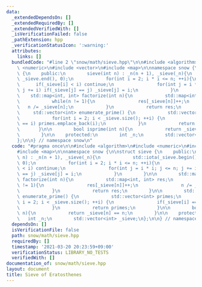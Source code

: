 ```yaml
---
data:
  _extendedDependsOn: []
  _extendedRequiredBy: []
  _extendedVerifiedWith: []
  _isVerificationFailed: false
  _pathExtension: hpp
  _verificationStatusIcon: ':warning:'
  attributes:
    links: []
  bundledCode: "#line 2 \"snow/math/sieve.hpp\"\n\n#include <algorithm>\n#include\
    \ <numeric>\n#include <vector>\n#include <map>\n\nnamespace snow {\n\nstruct sieve\
    \ {\n    public:\n        sieve(int n) : _n(n + 1), _sieve(_n){\n            std::iota(_sieve.begin(),\
    \ _sieve.end(), 0);\n            for(int i = 2; i * i <= n; ++i){\n          \
    \      if(_sieve[i] < i) continue;\n                for(int j = i * i; j <= n;\
    \ j += i) if(_sieve[j] == j) _sieve[j] = i;\n            }\n        }\n\n    \
    \    std::map<int, int> factorize(int n){\n            std::map<int, int> res;\n\
    \            while(n != 1){\n                res[_sieve[n]]++;\n             \
    \   n /= _sieve[n];\n            }\n            return res;\n        }\n\n   \
    \     std::vector<int> enumerate_prime() {\n            std::vector<int> primes;\n\
    \            for(int i = 2; i < _sieve.size(); ++i) {\n                if(_sieve[i]\
    \ == i) primes.emplace_back(i);\n            }\n            return primes;\n \
    \       }\n\n        bool isprime(int n){\n            return _sieve[n] == n;\n\
    \        }\n\n    protected:\n        int _n;\n        std::vector<int> _sieve;\n\
    };\n\n} // namespace snow\n"
  code: "#pragma once\n\n#include <algorithm>\n#include <numeric>\n#include <vector>\n\
    #include <map>\n\nnamespace snow {\n\nstruct sieve {\n    public:\n        sieve(int\
    \ n) : _n(n + 1), _sieve(_n){\n            std::iota(_sieve.begin(), _sieve.end(),\
    \ 0);\n            for(int i = 2; i * i <= n; ++i){\n                if(_sieve[i]\
    \ < i) continue;\n                for(int j = i * i; j <= n; j += i) if(_sieve[j]\
    \ == j) _sieve[j] = i;\n            }\n        }\n\n        std::map<int, int>\
    \ factorize(int n){\n            std::map<int, int> res;\n            while(n\
    \ != 1){\n                res[_sieve[n]]++;\n                n /= _sieve[n];\n\
    \            }\n            return res;\n        }\n\n        std::vector<int>\
    \ enumerate_prime() {\n            std::vector<int> primes;\n            for(int\
    \ i = 2; i < _sieve.size(); ++i) {\n                if(_sieve[i] == i) primes.emplace_back(i);\n\
    \            }\n            return primes;\n        }\n\n        bool isprime(int\
    \ n){\n            return _sieve[n] == n;\n        }\n\n    protected:\n     \
    \   int _n;\n        std::vector<int> _sieve;\n};\n\n} // namespace snow"
  dependsOn: []
  isVerificationFile: false
  path: snow/math/sieve.hpp
  requiredBy: []
  timestamp: '2021-03-20 20:23:59+09:00'
  verificationStatus: LIBRARY_NO_TESTS
  verifiedWith: []
documentation_of: snow/math/sieve.hpp
layout: document
title: Sieve of Eratosthenes
---
```


